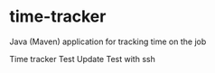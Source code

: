 # time-tracker
Java (Maven) application for tracking time on the job

Time tracker
Test Update
Test with ssh
